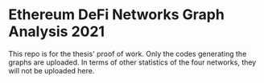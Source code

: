 # Ethereum DeFi Networks Graph Analysis 2021
This repo is for the thesis' proof of work.
Only the codes generating the graphs are uploaded. In terms of other statistics of the four networks, they will not be uploaded here.
